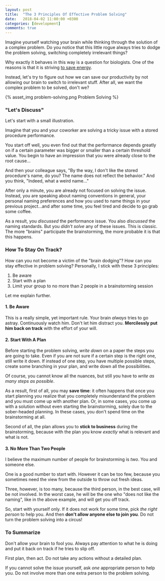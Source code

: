 ```yaml
---
layout: post
title:  "The 3 Principles Of Effective Problem Solving"
date:   2018-04-02 11:00:00 +0300
categories: [development]
comments: true
---
```


Imagine yourself watching your brain while thinking through the solution of a complex problem. Do you notice that this little rogue always tries to dodge the problem solving, switching completely irrelevant things?

Why exactly it behaves in this way is a question for biologists. One of the reasons is that it is striving [to save energy](http://worldview.stanford.edu/blog/ask-neuroscientist-why-thinking-hard-so-hard).

Instead, let's try to figure out how we can save our productivity by not allowing our brain to switch to irrelevant stuff. After all, we want the complex problem to be solved, don't we?

{% asset_img problem-solving.png Problem Solving %}

### "Let's Discuss"

Let's start with a small illustration.

Imagine that you and your coworker are solving a tricky issue with a stored procedure performance.

You start off well, you even find out that the performance depends greatly on if a certain parameter was bigger or smaller than a certain threshold value. You begin to have an impression that you were already close to the root cause...

And then your colleague says, "By the way, I don't like the stored procedure's name, do you? The name does not reflect the behavior." And you think, "Indeed, what a weird name..."

After only a minute, you are already not focused on solving the issue. Instead, you are speaking about naming conventions in general, your personal naming preferences and how you used to name things in your previous project...and after some time, you feel tired and decide to go grab some coffee.

As a result, you _discussed_ the performance issue. You also _discussed_ the naming standards. But you _didn't solve_ any of these issues. This is classic. The more "brains" participate the brainstorming, the more probable it is that this happens.

### How To Stay On Track?

How can you not become a victim of the "brain dodging"? How can you stay effective in problem solving? Personally, I stick with these 3 principles:

1. Be aware
2. Start with a plan
3. Limit your group to no more than 2 people in a brainstorming session

Let me explain further.

#### 1. Be Aware

This is a really simple, yet important rule. Your brain _always_ tries to go astray. Continuously watch him. Don't let him distract you. __Mercilessly put him back on track__ with the effort of your will.

#### 2. Start With A Plan

Before starting the problem solving, _write down_ on a paper the steps you are going to take. Even if you are not sure if a certain step is the right one, still write it down. If instead of one step, you have multiple possible steps, create some branching in your plan, and write down all the possibilities.

Of course, you cannot know all the nuances, but still you have to _write as many steps as possible_. 

As a result, first of all, you may __save time__: it often happens that once you start planning you realize that you completely misunderstand the problem and you must come up with another plan. Or, in some cases, you come up with a solution without even starting the brainstorming, solely due to the sober-headed planning. In these cases, you don't spend time on the brainstorming at all.

Second of all, the plan allows you to __stick to business__ during the brainstorming, because with the plan you know _exactly_ what is relevant and what is not.

#### 3. No More Than Two People

I believe the maximum number of people for brainstorming is _two_. You and someone else.

One is a good number to start with. However it can be too few, because you sometimes need the view from the outside to throw out fresh ideas.

Three, however, is too many, because the third person, in the best case, will be not involved. In the worst case, he will be the one who "does not like the naming", like in the above example, and will get you off track. 

So, start with yourself only. If it does not work for some time, pick _the right person_ to help you. And then __don't allow anyone else to join you__. Do not turn the problem solving into a circus!

### To Summarize

Don't allow your brain to fool you. Always pay attention to what he is doing and put it back on track if he tries to slip off.

First plan, then act. Do not take any actions without a detailed plan.

If you cannot solve the issue yourself, ask _one_ appropriate person to help you. Do not involve more than one extra person to the problem solving.
